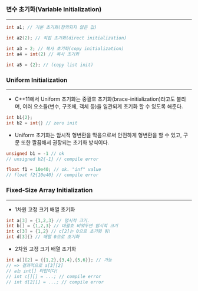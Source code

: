
### 변수 초기화(Variable Initialization)
---

```cpp
int a1; // 기본 초기화(정의되지 않은 값)

int a2(2); // 직접 초기화(direct initialization)

int a3 = 2; // 복사 초기화(copy initialization)
int a4 = int(2) // 복사 초기화

int a5 = {2}; // (copy list init)
```


### Uniform Initialization
---

* C++11에서 Uniform 초기화는 중괄호 초기화(brace-initialization)라고도 불리며, 여러 요소들(변수, 구조체, 객체 등)을 일관되게 초기화 할 수 있도록 해준다.

```cpp
int b1{2};
int b2 = int{} // zero init
```

* Uniform 초기화는 암시적 형변환을 막음으로써 안전하게 형변환을 할 수 있고, 구문 또한 깔끔해서 권장되는 초기화 방식이다.

```cpp
unsigned b1 = -1 // ok
// unsigned b2{-1} // compile error

float f1 = 10e40; // ok. "inf" value
// float f2{10e40} // compile error
```


### Fixed-Size Array Initialization
---

* 1차원 고정 크기 배열 초기화
```cpp
int a[3] = {1,2,3} // 명시적 크기. 
int b[] = {1,2,3} // 대괄호 비워두면 암시적 크기
int c[3] = {1,2} // c[2]는 0으로 초기화 됨!
int d[3]{} // 배열 0으로 초기화
```

* 2차원 고정 크기 배열 초기화
```cpp
int a[][2] = {{1,2},{3,4},{5,6}}; // 가능
// => 결과적으로 a[3][2]
// a는 int[] 타입이다!
// int c[][] = ...; // compile error
// int d[2][] = ...; // compile error
```